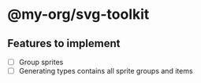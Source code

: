 # @my-org/svg-toolkit

## Features to implement

- [ ] Group sprites
- [ ] Generating types contains all sprite groups and items
